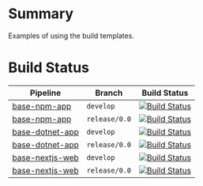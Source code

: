 # Summary
Examples of using the build templates.

# Build Status
| Pipeline | Branch | Build Status |
| -- | -- | -- |
| [base-npm-app](https://dev.azure.com/falco-it/GMD/_build?definitionId=23) | `develop` | [![Build Status](https://dev.azure.com/falco-it/GMD/_apis/build/status%2FGmd.Tools.AzureDO.BuildTemplates%2FGmd.Tools.AzureDO.BuildTemplates.Examples.base-npm-app?repoName=greenmooseSE%2FGmd.Tools.AzureDO.BuildTemplates.Examples&branchName=develop)](https://dev.azure.com/falco-it/GMD/_build/latest?definitionId=23&repoName=greenmooseSE%2FGmd.Tools.AzureDO.BuildTemplates.Examples&branchName=develop) |
| [base-npm-app](https://dev.azure.com/falco-it/GMD/_build?definitionId=23) | `release/0.0` | [![Build Status](https://dev.azure.com/falco-it/GMD/_apis/build/status%2FGmd.Tools.AzureDO.BuildTemplates%2FGmd.Tools.AzureDO.BuildTemplates.Examples.base-npm-app?branchName=release%2F0.0)](https://dev.azure.com/falco-it/GMD/_build/latest?definitionId=23&branchName=release%2F0.0) |
| [base-dotnet-app](https://dev.azure.com/falco-it/GMD/_build?definitionId=25) | `develop` | [![Build Status](https://dev.azure.com/falco-it/GMD/_apis/build/status%2FGmd.Tools.AzureDO.BuildTemplates%2FGmd.Tools.AzureDO.BuildTemplates.Examples.base-dotnet-app?repoName=greenmooseSE%2FGmd.Tools.AzureDO.BuildTemplates.Examples&branchName=develop)](https://dev.azure.com/falco-it/GMD/_build/latest?definitionId=25&repoName=greenmooseSE%2FGmd.Tools.AzureDO.BuildTemplates.Examples&branchName=develop) |
| [base-dotnet-app](https://dev.azure.com/falco-it/GMD/_build?definitionId=25) | `release/0.0` | [![Build Status](https://dev.azure.com/falco-it/GMD/_apis/build/status%2FGmd.Tools.Az%2FGmd.Tools.AzureDO.BuildTemplates.Examples.base-dotnet-app?repoName=greenmooseSE%2FGmd.Tools.AzureDO.BuildTemplates.Examples&branchName=release%2F0.0)](https://dev.azure.com/falco-it/GMD/_build/latest?definitionId=25&repoName=greenmooseSE%2FGmd.Tools.AzureDO.BuildTemplates.Examples&branchName=release%2F0.0) |
| [base-nextjs-web](https://dev.azure.com/falco-it/GMD/_build?definitionId=79) | `develop` | [![Build Status](https://dev.azure.com/falco-it/GMD/_apis/build/status%2FGmd.Tools.AzureDO.BuildTemplates%2FCI.Gmd.Tools.AzureDO.BuildTemplates.Examples.base-nextjs-web?repoName=greenmooseSE%2FGmd.Tools.AzureDO.BuildTemplates.Examples&branchName=develop)](https://dev.azure.com/falco-it/GMD/_build/latest?definitionId=79&repoName=greenmooseSE%2FGmd.Tools.AzureDO.BuildTemplates.Examples&branchName=develop) |
| [base-nextjs-web](https://dev.azure.com/falco-it/GMD/_build?definitionId=79) | `release/0.0` | [![Build Status](https://dev.azure.com/falco-it/GMD/_apis/build/status%2FGmd.Tools.AzureDO.BuildTemplates%2FCI.Gmd.Tools.AzureDO.BuildTemplates.Examples.base-nextjs-web?repoName=greenmooseSE%2FGmd.Tools.AzureDO.BuildTemplates.Examples&branchName=release%2F0.0)](https://dev.azure.com/falco-it/GMD/_build/latest?definitionId=79&repoName=greenmooseSE%2FGmd.Tools.AzureDO.BuildTemplates.Examples&branchName=release%2F0.0) |

